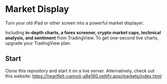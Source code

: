 <h1>Market Display</h1>
<p>Turn your old iPad or other screen into a powerful market displayer.</p>

<p>Including <b>in-depth charts, a forex screener, crypto market caps, technical analysis, and sentiment</b> from TradingView. To get one-second live charts, upgrade your TradingView plan.</p>

<h2>Start</h2>
Clone this repository and start it on a live server. Alternatively, check out this website: <a href = "https://heartfelt-cannoli-a8e160.netlify.app/markets/index.html">https://heartfelt-cannoli-a8e160.netlify.app/markets/index.html</a>
